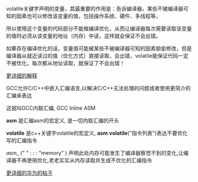 volatile关键字声明的变量，其最重要的作用是：告诉编译器，某些不被编译器可知的因素也可以修改该变量的值，包括操作系统、硬件、多线程等，

所以使用这个变量的代码部分不能做编译优化，从而让编译器每次需要读取该变量的值时必须从该变量的地址（内存）中读，这样就会保证不会出错。

如果存在编译优化的话，变量值可能被某些不被编译器可知的因素偷偷修改，但是编译器从就近读过的值（优化方式）直接读取，会出错，volatile能保证代码一定不被优化，每次都从地址读取，就保证了不会出错！

[更详细的解释](https://www.huaweicloud.com/articles/e4e3ee53e594c40a9ad3da9687f94bc7.html)


GCC允许C/C++中嵌入汇编语言,以解决C/C++无法处理的问题或者使用更简介的汇编来表达

这就叫GCC内联汇编, GCC Inline ASM

__asm__ 是汇编asm的宏定义, 是一切内联汇编的开头

__volatile__ 是c++关键字volatile的宏定义, __asm__ __volatile__("指令列表")表达不要优化写的汇编指令

_asm__ (" " : : : "memory" ) 声明此处内存可能发生了编译器察觉不到的变化,让编译器不再使用优化,老老实实从内存读取并生成不优化的汇编指令

[更详细的华为的帖子](https://www.huaweicloud.com/articles/fa8106916385898e3449b3ed7586f94e.html)

